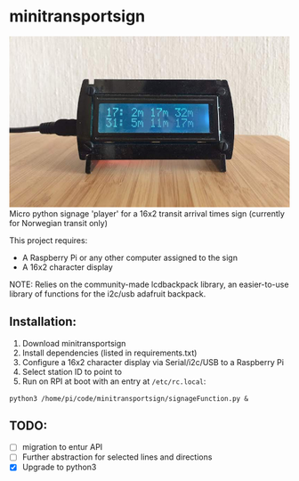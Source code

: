 # minitransportsign
![Transit sign with downtown tram 17 and bus 31 and next three departures for each](example.jpg)
Micro python signage 'player' for a 16x2 transit arrival times sign (currently for 
Norwegian transit only)

This project requires:
- A Raspberry Pi or any other computer assigned to the sign
- A 16x2 character display  

NOTE: Relies on the community-made lcdbackpack library, an easier-to-use library of functions for the i2c/usb adafruit backpack.

## Installation: 

1. Download minitransportsign
2. Install dependencies (listed in requirements.txt)
3. Configure a 16x2 character display via Serial/i2c/USB to a Raspberry Pi
4. Select station ID to point to
5. Run on RPI at boot with an entry at `/etc/rc.local`: 
```
python3 /home/pi/code/minitransportsign/signageFunction.py &
```

## TODO:
- [ ] migration to entur API
- [ ] Further abstraction for selected lines and directions
- [X] Upgrade to python3
